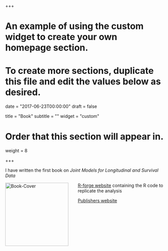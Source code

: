 +++
# An example of using the custom widget to create your own homepage section.
# To create more sections, duplicate this file and edit the values below as desired.

date = "2017-06-23T00:00:00"
draft = false

title = "Book"
subtitle = ""
widget = "custom"

# Order that this section will appear in.
weight = 8

+++

I have written the first book on *Joint Models for Longitudinal and Survival Data*

<img src="http://jmr.r-forge.r-project.org/book-cover.jpg" alt="Book-Cover" 
style="float: left; margin: 0px 30px 0px 0px; width: 200px;"/>

[R-forge website](http://jmr.r-forge.r-project.org/) containing the R code to replicate the analysis  

[Publishers website](http://www.crcpress.com/product/isbn/9781439872864)

